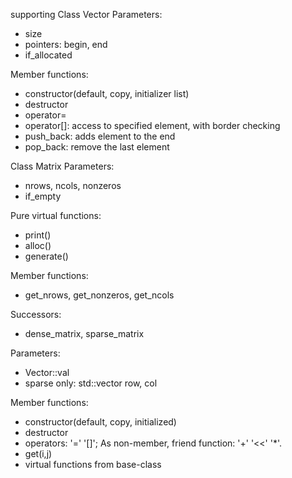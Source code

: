 supporting Class Vector
Parameters:
 - size
 - pointers: begin, end
 - if_allocated

Member functions:
 - constructor(default, copy, initializer list)
 - destructor
 - operator=
 - operator[]: access to specified element, with border checking
 - push_back: adds element to the end
 - pop_back: remove the last element

Class Matrix
Parameters:
 - nrows, ncols, nonzeros
 - if_empty

Pure virtual functions:
 - print()
 - alloc()
 - generate()

Member functions:
 - get_nrows, get_nonzeros, get_ncols

Successors:
 - dense_matrix, sparse_matrix

Parameters:
 - Vector::val
 - sparse only: std::vector row, col

Member functions:
 - constructor(default, copy, initialized)
 - destructor
 - operators: '=' '[]'; As non-member, friend function: '+' '<<' '*'.
 - get(i,j)
 - virtual functions from base-class
